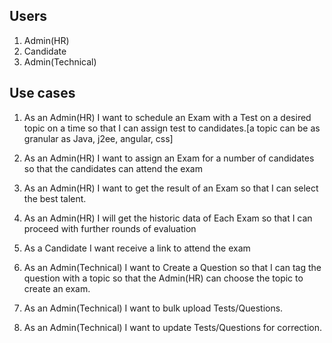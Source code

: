 Users
------
1. Admin(HR)
2. Candidate
3. Admin(Technical)

Use cases
--------------
1. As an Admin(HR) I want to schedule an Exam with a Test on a desired topic on a time so that I can assign test to candidates.[a topic can be as granular as Java, j2ee, angular, css]
2. As an Admin(HR) I want to assign an Exam for a number of candidates so that the candidates can attend the exam
3. As an Admin(HR) I want to get the result of an Exam so that I can select the best talent.
4. As an Admin(HR) I will get the historic data of Each Exam so that I can proceed with further rounds of evaluation

5. As a Candidate I want receive a link to attend the exam

6. As an Admin(Technical) I want to Create a Question so that I can tag the question with a topic so that the Admin(HR) can choose the topic to create an exam.
8. As an Admin(Technical) I want to bulk upload Tests/Questions.
9. As an Admin(Technical) I want to update Tests/Questions for correction.




